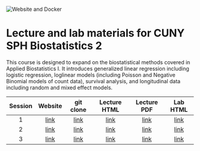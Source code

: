 ![Website and Docker](https://github.com/waldronbios2/cunybios2/workflows/Website%20and%20Docker/badge.svg)

# Lecture and lab materials for CUNY SPH Biostatistics 2

This course is designed to expand on the biostatistical methods
covered in Applied Biostatistics I. It introduces generalized linear
regression including logistic regression, loglinear models (including
Poisson and Negative Binomial models of count data), survival
analysis, and longitudinal data including random and mixed effect
models.

| Session 	| Website 	| git clone 	| Lecture HTML 	| Lecture PDF 	| Lab HTML 	|
|:-:	|:-:	|:-:	|:-:	|:-:	|:-:	|
| 1 	| [link](https://waldronbios2.github.io/session1/) 	|  [link](https://github.com/waldronbios2/session1.git)	| [link](https://waldronbios2.github.io/session1/articles/session_lecture.html) 	| [link](https://waldronbios2.github.io/session1/articles/session_lecture.pdf) 	| [link](https://waldronbios2.github.io/session1/articles/session_lab.html) 	|
| 2 	| [link](https://waldronbios2.github.io/session2/) 	|  [link](https://github.com/waldronbios2/session2.git)	| [link](https://waldronbios2.github.io/session2/articles/session_lecture.html) 	| [link](https://waldronbios2.github.io/session2/articles/session_lecture.pdf) 	| [link](https://waldronbios2.github.io/session2/articles/session_lab.html) 	|
| 3 	| [link](https://waldronbios3.github.io/session3/) 	|  [link](https://github.com/waldronbios3/session3.git)	| [link](https://waldronbios3.github.io/session3/articles/session_lecture.html) 	| [link](https://waldronbios3.github.io/session3/articles/session_lecture.pdf) 	| [link](https://waldronbios3.github.io/session3/articles/session_lab.html) 	|
